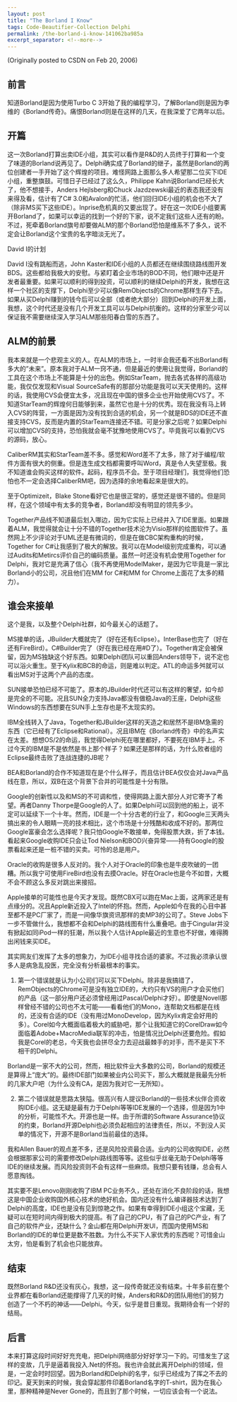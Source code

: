 ```yaml
---
layout: post
title: "The Borland I Know"
tags: Code-Beautifier-Collection Delphi
permalink: /the-borland-i-know-141062ba985a
excerpt_separator: <!--more-->
---
```

(Originally posted to CSDN on Feb 20, 2006)

## 前言

知道Borland是因为使用Turbo C 3开始了我的编程学习，了解Borland则是因为李维的《Borland传奇》。痛恨Borland则是在这样的几天，在我深爱了它两年以后。
<!--more-->

## 开篇

这一次Borland打算出卖IDE小组，其实可以看作是R&D的人员终于打算和一个变了味道的Borland说再见了。Delphi确实成了Borland的继子，虽然是Borland的两位创建者一手开始了这个辉煌的项目。难怪网路上面那么多人希望那二位买下IDE小组，重整旗鼓。可惜日子已经过了这么久，Philippe Kahn说Borland已经长大了，他不想接手，Anders Hejlsberg和Chuck Jazdzewski最近的表态我还没有来得及看，估计有了C# 3.0和Avalon的忙活，他们回归IDE小组的机会也不大了（除非MS买下这些IDE）。Inprise危机真的又要出现了。好在这一次IDE小组要离开Borland了，如果可以幸运的找到一个好的下家，说不定我们这些人还有的盼。不过，死牵着Borland旗号却要做ALM的那个Borland恐怕是维系不了多久，说不定会让Borland这个宝贵的名字暗淡无光了。

David I的计划

David I没有跳船而逃，John Kaster和IDE小组的人员都还在继续围绕路线图开发BDS。这些都给我极大的安慰。与紧盯着企业市场的BOD不同，他们眼中还是开发者最重要。如果可以顺利的得到投资，可以顺利的继续Delphi的开发，我想在这样一个社区的支撑下，Delphi至少可以像RemObjects的Chrome那样生存下去。如果从买Delphi赚到的钱今后可以全部（或者绝大部分）回到Delphi的开发上面，我想，这个时代还是没有几个开发工具可以与Delphi抗衡的。这样的分家至少可以保证我不需要继续深入学习ALM那些阳春白雪的东西了。

## ALM的前景

我本来就是一个悲观主义的人。在ALM的市场上，一时半会我还看不出Borland有多大的”未来”。原本我对于ALM一窍不通，但是最近的使用让我觉得，Borland的工具在这个市场上不能算是十分的出色。例如StarTeam，抛去各式各样的高级功能，我仅仅发现和Visual SourceSafe有的那部分功能是我可以天天使用的。这样的话，我使用CVS会便宜太多，况且现在中国的很多企业也开始使用CVS了。不知道StarTeam的辉煌何日能够到来，虽然它也是十分的优秀。现在我没有马上转入CVS的阵营，一方面是因为没有找到合适的机会，另一个就是BDS的IDE还不直接支持CVS，反而是内置的StarTeam连接还不错。可是分家之后呢？如果Delphi可以增加CVS的支持，恐怕我就会毫不犹豫地使用CVS了。毕竟我可以看到CVS的源码，放心。

CaliberRM其实和StarTeam差不多。感觉和Word差不了太多，除了对于编程/软件方面有很大的侧重。但是连生成文档都需要呼叫Word，真是令人失望至极。我不知道谁会购买这样的软件。起码，程序员不会。至于项目经理们，我觉得他们恐怕也不一定会选择CaliberRM吧，因为选择的余地看起来是很大的。

至于Optimizeit，Blake Stone看好它也是很正常的，感觉还是很不错的。但是同样，在这个领域中有太多的竞争者，Borland却没有明显的领先多少。

Together产品线不知道最后划入哪边，因为它实际上已经并入了IDE里面。如果跟着ALM，我觉得就会让十分不错的Together技术沦为Visio那样的绘图软件了。虽然网上不少评论对于UML还是有微词的，但是在做CBC架构重构的时候，Together for C#让我感到了极大的解放。我可以在Model级别完成重构，可以通过Audits和Metircs评价自己的编码质量。虽然一时还没有机会使用Together for Delphi，我对它是充满了信心（我不再使用ModelMaker，是因为它毕竟是一家比Borland小的公司，况且他们在MM for C#和MM for Chrome上面花了太多的精力）。

## 谁会来接单

这个是我，以及整个Delphi社群，如今最关心的话题了。

MS接单的话，JBuilder大概就完了（好在还有Eclipse）。InterBase也完了（好在还有FireBird）。C#Builder完了（好在我已经在用#D了）。Together肯定会被保留，因为MS独缺这个好东西。如果Delphi团队可以重回Anders领导下，说不定也可以浴火重生。至于Kylix和BCB的命运，则是难以判定。ATL的命运多舛就可以看出MS对于这两个产品的态度。

SUN接单恐怕已经不可能了。原本的JBuilder时代还可以有这样的奢望，如今却是完全的不可能。况且SUN全力支持Java都没有做稳Java的王座，Delphi这些Windows的东西想要在SUN手上生存也是不太现实的。

IBM全线转入了Java，Together和JBuilder这样的天造之和居然不是IBM急需的东西（它已经有了Eclipse和Rational）。况且IBM在《Borland传奇》中的名声实在太差。想想OS/2的命运，我觉得Delphi死在哪里都好，不要死在IBM手上。不过今天的IBM是不是依然是书上那个样子？如果还是那样的话，为什么败者组的Eclipse最终击败了连战连捷的JB呢？

BEA和Borland的合作不知道现在是个什么样子，而且估计BEA仅仅会对Java产品线在意，所以，双B在这个背景下合并的可能性是十分有限。

Google的创新性以及和MS的不可调和性，使得网路上面大部分人对它寄予了希望。再者Danny Thorpe是Google的人了。如果Delphi可以回到他的船上，说不定可以延续下一个十年。然而，IDE是一个十分古老的行业了，和Google三天两头搞出来的令人眼睛一亮的技术相比，这个市场是十分残酷和收成不好的。那两位Google富豪会怎么选择呢？我只怕Google不敢接单，免得股票大跌，折了本钱。看起来Google收购IDE只会让Tod Nielson和BOD兴奋异常――持有Google的股票看起来还是一桩不错的买卖。可怜的总是用户。

Oracle的收购是很多人反对的。我个人对于Oracle的印象也是牛皮吹破的一团糟。所以我宁可使用FireBird也没有去摸Oracle。好在Oracle也是今不如昔，大概不会不顾这么多反对跳出来接招。

Apple接单的可能性也是今天才发现。既然CBX可以跑在Mac上面，这两家还是有点缘分的。况且Apple新近投入了Intel的怀抱。然而，Apple如今在我的心目中甚至都不是PC厂家了，而是一间像华旗资讯那样的卖MP3的公司了。Steve Jobs下一步不管做什么，我想都不会和Delphi的路线图有什么重叠吧。由于Cingular并没有掀起如同iPod一样的狂潮，所以我个人估计Apple最近的生意也不好做，难得腾出闲钱来买IDE。

其实网友们发挥了太多的想象力，为IDE小组寻找合适的婆家。不过我必须承认很多人是病急乱投医，完全没有分析最根本的事实。

1. 第一个错误就是认为小公司们可以买下Delphi。除非是我搞错了，RemObjects的Chrome可是没有独立IDE的，大约只有VS的用户才会买他们的产品（这一部分用户还必须曾经用过Pascal/Delphi才好）。即使是Novell那样曾经不错的公司也不太可能――看看他们的Mono，连帮助文档都是在线的，还没有合适的IDE（没有用过MonoDevelop，因为Kylix肯定会好用的多）。Corel如今大概面临着极大的威胁吧，那个让我知道它的CorelDraw如今面临着Adobe+MacroMedia联军的冲击，怕是情况比Delphi还要危险。假如我是Corel的老总，今天我也会拼尽全力去迎战最棘手的对手，而不是买下不相干的Delphi。

Borland是一家不大的公司，然而，相比软件业大多数的公司，Borland的规模还是算得上”庞大”的。最终IDE部门如果被业内公司买下，那么大概就是我最先分析的几家大户吧（为什么没有CA，是因为我对它一无所知）。

2. 第二个错误就是思路太狭隘。很高兴有人提议Borland的一些技术伙伴合资收购IDE小组。这无疑是最有力于Delphi等等IDE发展的一个选择，但是因为1中的分析，可能性不大。开源也是一样。由于所谓的Software Assurance协议的约束，Borland开源Delphi也必须负起相应的法律责任，所以，不到没人买单的情况下，开源不是Borland当前最佳的选择。

我和Allen Bauer的观点差不多，还是风险投资最合适。业内的公司收购IDE，必然会根据那家公司的需要修改Delphi路线图等等。这些似乎丝毫无助于Delphi等等IDE的继续发展。而风险投资则不会有这样一些麻烦。我想只要有钱赚，总会有人愿意掏钱。

其实要不是Lenovo刚刚收购了IBM PC业务不久，还处在消化不良阶段的话，我想这是中国企业收购国外核心技术的绝好机会。国内还没有什么编译器技术达到了Delphi的高度，IDE也是没有见到惊艳之作。如果有幸得到IDE小组这个宝藏，无疑可以在短时间内得到极大的提高。有了自己的CPU，有了自己的PC产业，有了自己的软件产业，还缺什么？金山都在用Delphi开发UI，而国内使用MS和Borland的IDE的单位更是数不胜数。为什么不买下人家优秀的东西呢？可惜金山太穷，怕是看到了机会也只能放弃。

## 结束

既然Borland R&D还没有灰心，我想，这一段传奇就还没有结束。十年多前在整个业界都在看Borland还能撑得了几天的时候，Anders和R&D的团队用他们的努力创造了一个不朽的神话――Delphi。今天，似乎是昔日重现。我期待会有一个好的结局。

## 后言

本来打算这段时间好好充充电，把Delphi网络部分好好学习一下的。可惜发生了这样的变故，几乎是逼着我投入.Net的怀抱。我也许会就此离开Delphi的领域，但是，一定会时时回望。因为Borland和Delphi的名字，似乎已经成为了挥之不去的印记。夏天到来的时候，我会穿起那件印着Borland名字的T-shirt，因为在我心里，那种精神是Never Gone的，而且到了那个时候，一切应该会有一个说法。
